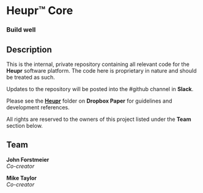 # Heupr&trade; Core

### Build well

## Description

This is the internal, private repository containing all relevant code for the
**Heupr** software platform. The code here is proprietary in nature and should
be treated as such.  

Updates to the repository will be posted into the #github channel in **Slack**.  

Please see the [**Heupr**](https://paper.dropbox.com/folder/show/Heupr-e.iX7ZavGxujPFwhjOZcQrZyUA7J53Q5J9ZNO9Vs282Ly5kW9CiL)
folder on **Dropbox Paper** for guidelines and development references.  

All rights are reserved to the owners of this project listed under the **Team**
section below.  

## Team

**John Forstmeier**  
*Co-creator*   

**Mike Taylor**  
*Co-creator*  
